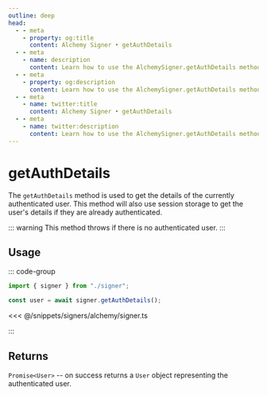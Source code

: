 ```yaml
---
outline: deep
head:
  - - meta
    - property: og:title
      content: Alchemy Signer • getAuthDetails
  - - meta
    - name: description
      content: Learn how to use the AlchemySigner.getAuthDetails method
  - - meta
    - property: og:description
      content: Learn how to use the AlchemySigner.getAuthDetails method
  - - meta
    - name: twitter:title
      content: Alchemy Signer • getAuthDetails
  - - meta
    - name: twitter:description
      content: Learn how to use the AlchemySigner.getAuthDetails method
---
```


# getAuthDetails

The `getAuthDetails` method is used to get the details of the currently authenticated user. This method will also use session storage to get the user's details if they are already authenticated.

::: warning
This method throws if there is no authenticated user.
:::

## Usage

::: code-group

```ts
import { signer } from "./signer";

const user = await signer.getAuthDetails();
```

<<< @/snippets/signers/alchemy/signer.ts

:::

## Returns

`Promise<User>` -- on success returns a `User` object representing the authenticated user.

